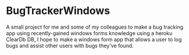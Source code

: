 # BugTrackerWindows
A small project for me and some of my colleagues to make a bug tracking app using recently-gained windows forms knowledge
using a heroku ClearDb DB, I hope to make a windows form app that allows a user to log bugs and assist other users with bugs they've found.
